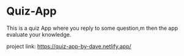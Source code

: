 # Quiz-App
This is a quiz App where you reply to some question,m then the app evaluate your knowledge.

project link: https://quiz-app-by-dave.netlify.app/
